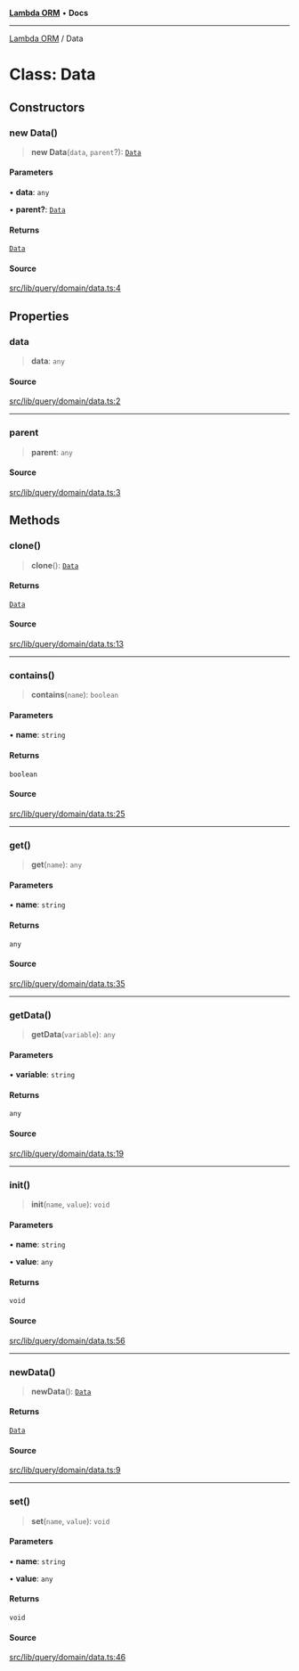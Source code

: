 [**Lambda ORM**](../README.md) • **Docs**

***

[Lambda ORM](../README.md) / Data

# Class: Data

## Constructors

### new Data()

> **new Data**(`data`, `parent`?): [`Data`](Data.md)

#### Parameters

• **data**: `any`

• **parent?**: [`Data`](Data.md)

#### Returns

[`Data`](Data.md)

#### Source

[src/lib/query/domain/data.ts:4](https://github.com/lambda-orm/lambdaorm-base/blob/75309e81097991935956cdab867faba6428c498c/src/lib/query/domain/data.ts#L4)

## Properties

### data

> **data**: `any`

#### Source

[src/lib/query/domain/data.ts:2](https://github.com/lambda-orm/lambdaorm-base/blob/75309e81097991935956cdab867faba6428c498c/src/lib/query/domain/data.ts#L2)

***

### parent

> **parent**: `any`

#### Source

[src/lib/query/domain/data.ts:3](https://github.com/lambda-orm/lambdaorm-base/blob/75309e81097991935956cdab867faba6428c498c/src/lib/query/domain/data.ts#L3)

## Methods

### clone()

> **clone**(): [`Data`](Data.md)

#### Returns

[`Data`](Data.md)

#### Source

[src/lib/query/domain/data.ts:13](https://github.com/lambda-orm/lambdaorm-base/blob/75309e81097991935956cdab867faba6428c498c/src/lib/query/domain/data.ts#L13)

***

### contains()

> **contains**(`name`): `boolean`

#### Parameters

• **name**: `string`

#### Returns

`boolean`

#### Source

[src/lib/query/domain/data.ts:25](https://github.com/lambda-orm/lambdaorm-base/blob/75309e81097991935956cdab867faba6428c498c/src/lib/query/domain/data.ts#L25)

***

### get()

> **get**(`name`): `any`

#### Parameters

• **name**: `string`

#### Returns

`any`

#### Source

[src/lib/query/domain/data.ts:35](https://github.com/lambda-orm/lambdaorm-base/blob/75309e81097991935956cdab867faba6428c498c/src/lib/query/domain/data.ts#L35)

***

### getData()

> **getData**(`variable`): `any`

#### Parameters

• **variable**: `string`

#### Returns

`any`

#### Source

[src/lib/query/domain/data.ts:19](https://github.com/lambda-orm/lambdaorm-base/blob/75309e81097991935956cdab867faba6428c498c/src/lib/query/domain/data.ts#L19)

***

### init()

> **init**(`name`, `value`): `void`

#### Parameters

• **name**: `string`

• **value**: `any`

#### Returns

`void`

#### Source

[src/lib/query/domain/data.ts:56](https://github.com/lambda-orm/lambdaorm-base/blob/75309e81097991935956cdab867faba6428c498c/src/lib/query/domain/data.ts#L56)

***

### newData()

> **newData**(): [`Data`](Data.md)

#### Returns

[`Data`](Data.md)

#### Source

[src/lib/query/domain/data.ts:9](https://github.com/lambda-orm/lambdaorm-base/blob/75309e81097991935956cdab867faba6428c498c/src/lib/query/domain/data.ts#L9)

***

### set()

> **set**(`name`, `value`): `void`

#### Parameters

• **name**: `string`

• **value**: `any`

#### Returns

`void`

#### Source

[src/lib/query/domain/data.ts:46](https://github.com/lambda-orm/lambdaorm-base/blob/75309e81097991935956cdab867faba6428c498c/src/lib/query/domain/data.ts#L46)
